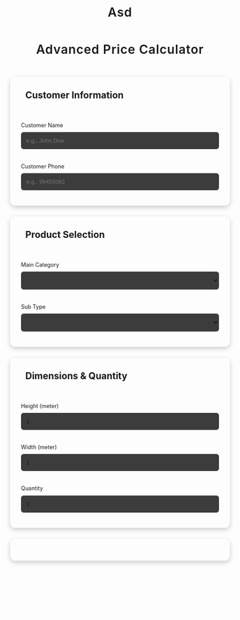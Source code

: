 # Asd
<!DOCTYPE html>
<html lang="en" dir="ltr">
<head>
  <meta charset="UTF-8" />
  <title>Advanced Price Calculator</title>
  <link rel="stylesheet" href="https://cdnjs.cloudflare.com/ajax/libs/font-awesome/6.0.0-beta3/css/all.min.css">
  <style>
    @import url('https://fonts.googleapis.com/css2?family=Poppins:wght@300;400;600&display=swap');

    :root {
        --bg-color: #1a1a1a;
        --surface-color: #252526;
        --primary-color: #007acc;
        --primary-hover: #005a9e;
        --secondary-color: #555;
        --secondary-hover: #777;
        --danger-color: #c0392b;
        --danger-hover: #a52f22;
        --accent-color: #00e676;
        --text-color: #f0f0f0;
        --border-color: #333;
    }

    body { 
        font-family: 'Poppins', 'Segoe UI', sans-serif; 
        background-color: var(--bg-color); 
        color: var(--text-color); 
        direction: ltr; 
        padding: 30px; 
        line-height: 1.6;
    }
    
    .container {
        max-width: 1200px;
        margin: auto;
    }

    h1, h2, h3, h4 {
        color: var(--accent-color);
        margin-top: 0;
    }

    h1 {
        text-align: center;
        margin-bottom: 40px;
        font-weight: 600;
        letter-spacing: 1px;
    }

    select, input, textarea { 
        padding: 12px; 
        margin-bottom: 10px; 
        width: 100%; 
        border: 1px solid var(--border-color); 
        border-radius: 6px; 
        box-sizing: border-box; 
        background-color: #3c3c3c; 
        color: var(--text-color);
        font-family: 'Poppins', sans-serif;
        transition: border-color 0.3s, box-shadow 0.3s;
    }
    
    select:focus, input:focus, textarea:focus {
        outline: none;
        border-color: var(--primary-color);
        box-shadow: 0 0 8px rgba(0, 122, 204, 0.5);
    }

    .section { 
        background-color: var(--surface-color); 
        padding: 25px; 
        border-radius: 12px; 
        margin-bottom: 25px; 
        border: 1px solid var(--border-color);
        box-shadow: 0 4px 12px rgba(0,0,0,0.2);
    }
    
    .section-header {
        display: flex;
        align-items: center;
        gap: 10px;
        margin-bottom: 15px;
        border-bottom: 1px solid var(--border-color);
        padding-bottom: 10px;
    }
    .section-header i {
        color: var(--accent-color);
    }

    label { 
        font-weight: 400; 
        color: var(--accent-color); 
        display: block; 
        margin-bottom: 5px; 
        font-size: 0.9em;
    }
    
    button { 
        background-color: var(--primary-color); 
        color: white; 
        padding: 12px 25px; 
        border: none; 
        margin-top: 10px; 
        border-radius: 6px; 
        cursor: pointer; 
        font-size: 16px; 
        font-weight: 600;
        transition: background-color 0.3s, transform 0.2s; 
    }
    button:hover { 
        background-color: var(--primary-hover); 
        transform: translateY(-2px);
    }
    
    .btn-secondary { background-color: var(--secondary-color); }
    .btn-secondary:hover { background-color: var(--secondary-hover); }
    .btn-danger { background-color: var(--danger-color); }
    .btn-danger:hover { background-color: var(--danger-hover); }

    .grid-container {
        display: grid;
        grid-template-columns: repeat(auto-fit, minmax(250px, 1fr));
        gap: 20px;
    }

    .results { background: none; border: none; padding: 0; box-shadow: none; }
    .result-item { 
        background-color: var(--surface-color); 
        border: 1px solid var(--border-color); 
        border-radius: 12px; 
        padding: 20px; 
        margin-bottom: 20px;
        box-shadow: 0 4px 12px rgba(0,0,0,0.2);
    }
    .summary { 
        font-weight: 600; 
        color: var(--accent-color); 
        padding: 25px; 
        border: 1px solid var(--accent-color);
        border-radius: 12px;
        margin-top: 25px; 
        background: linear-gradient(145deg, #2a2a2a, #212121);
    }
    .summary-row {
        display: flex;
        justify-content: space-between;
        padding: 8px 0;
        font-size: 1.1em;
    }
    .grand-total {
        background-color: var(--accent-color);
        color: var(--bg-color);
        padding: 20px;
        border-radius: 8px;
        text-align: center;
        margin-top: 15px;
    }
    .grand-total .label {
        font-size: 1.2em;
        font-weight: 600;
    }
    .grand-total .value {
        font-size: 2.2em;
        font-weight: 600;
        letter-spacing: 1px;
    }
    
    .item-header { display: flex; justify-content: space-between; align-items: center; border-bottom: 1px solid var(--border-color); padding-bottom: 10px; margin-bottom: 15px; }
    .item-header h4 { margin: 0; font-size: 1.3em; }
    
    #addonsHost div { margin-bottom: 10px; }
  </style>
</head>
<body>
<div class="container">

<h1><i class="fas fa-calculator"></i> Advanced Price Calculator</h1>

<div class="section">
    <div class="section-header">
        <i class="fas fa-user-circle"></i>
        <h2>Customer Information</h2>
    </div>
    <div class="grid-container">
        <div>
            <label for="customerName">Customer Name</label>
            <input type="text" id="customerName" placeholder="e.g., John Doe" />
        </div>
        <div>
            <label for="customerPhone">Customer Phone</label>
            <input type="text" id="customerPhone" placeholder="e.g., 99455082" />
        </div>
    </div>
</div>

<div class="section">
    <div class="section-header">
        <i class="fas fa-cogs"></i>
        <h2>Product Selection</h2>
    </div>
    <div class="grid-container">
        <div>
            <label for="mainCategory">Main Category</label>
            <select id="mainCategory" onchange="loadSubTypes()"></select>
        </div>
        <div>
            <label for="subType">Sub Type</label>
            <select id="subType" onchange="renderAddons()"></select>
        </div>
    </div>
</div>

<div class="section">
    <div class="section-header">
        <i class="fas fa-ruler-combined"></i>
        <h2>Dimensions & Quantity</h2>
    </div>
    <div class="grid-container">
        <div>
            <label for="height">Height (meter)</label>
            <input type="number" id="height" step="0.01" value="1" />
        </div>
        <div>
            <label for="width">Width (meter)</label>
            <input type="number" id="width" step="0.01" value="1" />
        </div>
        <div>
            <label for="quantity">Quantity</label>
            <input type="number" id="quantity" value="1" />
        </div>
    </div>
</div>

<div class="section" id="addonsHost"></div>

<div style="text-align: center; margin-bottom: 20px;">
    <button onclick="addItem()">➕ Add Item</button>
    <button onclick="clearAllResults()" class="btn-danger">🗑️ Clear All Results</button>
    <button onclick="saveAsWord()" class="btn-secondary">💾 Save as Word</button>
</div>

<div class="results" id="results"></div>
</div>

<script>
const SHIPPING_RATE = 48;
const addonPrices = { 
    curtain: 26, 
    net: { door: 39, folding: 18, sliding: 14 } 
};

const productData = {
    "Windows": {
        "Window Double Glass Double Frame Fixed": { price: 34, cbm: 0.13, method: 'per_meter', addons: 'curtain,net' },
        "Window Double Glass Double Frame 1-Way": { price: 34, fixed_component_cost: 39, cbm: 0.13, method: 'per_meter', addons: 'curtain,net' },
        "Window Double Glass Double Frame 2-Way": { price: 34, fixed_component_cost: 58, cbm: 0.13, method: 'per_meter', addons: 'curtain,net' },
        "Window Double Glass Single Frame Fixed": { price: 26, cbm: 0.07, method: 'per_meter', addons: 'curtain,net' },
        "Window Double Glass Single Frame 1-Way": { price: 26, fixed_component_cost: 20, cbm: 0.07, method: 'per_meter', addons: 'curtain,net' },
        "Window Double Glass Single Frame 2-Way": { price: 26, fixed_component_cost: 32, cbm: 0.07, method: 'per_meter', addons: 'curtain,net' },
        "Window Single Glass Single Frame Fixed": { price: 20, cbm: 0.07, method: 'per_meter', addons: 'net' },
        "Window Single Glass Single Frame 1-Way": { price: 20, fixed_component_cost: 13, cbm: 0.07, method: 'per_meter', addons: 'net' },
        "Window Single Glass Single Frame 2-Way": { price: 20, fixed_component_cost: 17, cbm: 0.07, method: 'per_meter', addons: 'net' },
        "Sliding Windows": { price: 41, fixed_component_cost: 10, cbm: 0.13, method: 'per_meter', addons: 'curtain' },
        "Electric Windows": { price: 102, cbm: 0.13, method: 'per_meter' },
        "Skylight without Motor": { price: 56, cbm: 0.13, method: 'per_meter' },
        "Skylight with Motor": { price: 145, cbm: 0.13, method: 'per_meter' },
        "Heavy Curtain Wall": { price: 56, cbm: 0.15, method: 'per_meter' },
        "Light Curtain Wall": { price: 45, cbm: 0.15, method: 'per_meter' },
    },
    "Doors": {
        "Entrance Door - Zinc": { price: 66, cbm: 0.20, method: 'per_meter', special: 'add_10' },
        "Entrance Door - Stainless Steel": { price: 120, cbm: 0.20, method: 'per_meter', special: 'add_10' },
        "Entrance Door - Cast Aluminum": { price: 168, cbm: 0.20, method: 'per_meter', special: 'add_10' },
        "WPC Door": { price: 45, cbm: 0.11, method: 'per_unit', std_h: 2.2, std_w: 1.0 },
        "WPC Door - with Wood": { price: 50, cbm: 0.11, method: 'per_unit', std_h: 2.2, std_w: 1.0 },
        "WPC Door - with Soundproof Filling": { price: 60, cbm: 0.11, method: 'per_unit', std_h: 2.2, std_w: 1.0 },
        "WPC Door - with Aluminum Frame": { price: 67, cbm: 0.11, method: 'per_unit', std_h: 2.2, std_w: 1.0 },
        "Aluminum Door": { price: 65, cbm: 0.11, method: 'per_unit', std_h: 2.2, std_w: 1.0 },
        "Aluminum Door - with Wood": { price: 75, cbm: 0.11, method: 'per_unit', std_h: 2.2, std_w: 1.0 },
        "Aluminum Door - Full": { price: 85, cbm: 0.11, method: 'per_unit', std_h: 2.2, std_w: 1.0 },
        "Aluminum Door - Hidden": { price: 110, cbm: 0.11, method: 'per_unit', std_h: 2.2, std_w: 1.0 },
        "Aluminum Door - Exterior": { price: 61, cbm: 0.11, method: 'per_unit', std_h: 2.2, std_w: 1.0 },
        "Bathroom Door - New Type": { price: 55, cbm: 0.11, method: 'per_unit', std_h: 2.2, std_w: 0.8 },
        "Bathroom Door - Old Type": { price: 45, cbm: 0.11, method: 'per_unit', std_h: 2.2, std_w: 0.8 },
        "Bathroom Door - Hidden Glass": { price: 65, cbm: 0.11, method: 'per_unit', std_h: 2.2, std_w: 0.8 },
    },
    "Sliding Doors": {
        "Interior Sliding Door - Glass": { price: 38, cbm: 0.15, method: 'per_meter', addons: 'curtain' },
        "Interior Sliding Door - Solid": { price: 41, cbm: 0.15, method: 'per_meter' },
        "Exterior Sliding Door - 1 Panel Open": { price: 55, cbm: 0.15, method: 'per_meter' },
        "Exterior Sliding Door - 2 Panels Open": { price: 58, cbm: 0.15, method: 'per_meter' },
        "WPC Sliding Door": { price: 61, cbm: 0.15, method: 'per_meter' },
    },
    "Folding Doors": {
        "Interior Folding Door": { price: 39, cbm: 0.15, method: 'per_meter' },
        "Exterior Folding Door": { price: 56, cbm: 0.15, method: 'per_meter' },
    },
    "Exterior Shutters": {
        "Rolling Shutter": { price: 28, cbm: 0.20, method: 'per_meter' },
    },
    "Garden Gates": {
        "Cast Aluminum Garden Gate": { price: 91, cbm: 0.20, method: 'per_meter' },
    },
    "Barriers": {
        "Stair Barrier": { price: 43, cbm: 0.05, method: 'per_meter' },
        "Bathroom Barrier": { price: 32, cbm: 0.05, method: 'per_meter' },
    }
};
let resultsList = [];

function initializeApp() {
    const mainCat = document.getElementById("mainCategory");
    mainCat.innerHTML = `<option value="">-- Select Category --</option>`;
    Object.keys(productData).forEach(cat => mainCat.innerHTML += `<option value="${cat}">${cat}</option>`);
    loadSubTypes();
}

function loadSubTypes() {
    const mainCatVal = document.getElementById("mainCategory").value;
    const subType = document.getElementById("subType");
    subType.innerHTML = "";
    if (mainCatVal && productData[mainCatVal]) {
        Object.keys(productData[mainCatVal]).forEach(sub => subType.innerHTML += `<option value="${sub}">${sub}</option>`);
    }
    renderAddons();
}

function renderAddons() {
    const subVal = document.getElementById("subType").value;
    const addonsHost = document.getElementById("addonsHost");
    addonsHost.innerHTML = "";
    const data = findProductData(subVal);
    if (data && data.addons) {
        const availableAddons = data.addons.split(',');
        let addonsHtml = `<div class="section-header"><i class="fas fa-puzzle-piece"></i><h3>Add-ons</h3></div>`;
        if (availableAddons.includes('curtain')) {
            addonsHtml += `<div><label><input type="checkbox" id="addon_curtain"> Add Curtain (+${addonPrices.curtain} OMR/m²)</label></div>`;
        }
        if (availableAddons.includes('net')) {
            addonsHtml += `<div><label for="addon_net_type">Add Net:</label><select id="addon_net_type"><option value="">-- None --</option><option value="door">Door (+${addonPrices.net.door} per 0.5m²)</option><option value="folding">Folding (+${addonPrices.net.folding} per 0.5m²)</option><option value="sliding">Sliding (+${addonPrices.net.sliding} per 0.5m²)</option></select></div>`;
        }
        addonsHost.innerHTML = addonsHtml;
    }
    setDefaultDimensions();
}

function setDefaultDimensions() {
    const subVal = document.getElementById("subType").value;
    const data = findProductData(subVal);
    if (data && data.method === 'per_unit') {
        document.getElementById("height").value = data.std_h || 2.2;
        document.getElementById("width").value = data.std_w || 1.0;
    } else {
        document.getElementById("height").value = 1;
        document.getElementById("width").value = 1;
    }
}

function findProductData(productName) {
    for (const category in productData) {
        if (productData[category][productName]) {
            return productData[category][productName];
        }
    }
    return null;
}

function calculateItemPrice(item) {
    const data = item.data;
    const area = item.h * item.w;
    let basePrice = 0, sizePenalty = 0, addonCost = 0;

    if (data.method === 'per_unit') {
        basePrice = data.price || 0;
        const stdArea = (data.std_h || 0) * (data.std_w || 0);
        if (stdArea > 0 && area > stdArea) {
            sizePenalty = Math.ceil((area - stdArea) / 0.1) * 2;
        }
    } else {
        basePrice = area * (data.price || 0);
    }
    
    if (item.selectedAddons.curtain) {
        addonCost += area * addonPrices.curtain;
    }
    if (item.selectedAddons.netType && addonPrices.net[item.selectedAddons.netType]) {
        addonCost += (area * 0.5) * addonPrices.net[item.selectedAddons.netType];
    }

    const fixedCost = data.fixed_component_cost || 0;
    const specialCost = data.special === 'add_10' ? 10 : 0;
    const shippingCost = area * (data.cbm || 0) * SHIPPING_RATE;
    const unitPrice = basePrice + sizePenalty + fixedCost + specialCost + shippingCost + addonCost;
    return { unitPrice, totalPrice: unitPrice * item.qty, shippingPerItem: shippingCost };
}

function addItem() {
    const subVal = document.getElementById("subType").value;
    if (!subVal) { alert("Please select a sub-type."); return; }
    
    const data = findProductData(subVal);
    const newItem = {
        id: Date.now(),
        name: subVal,
        qty: parseInt(document.getElementById("quantity").value) || 1,
        h: parseFloat(document.getElementById("height").value) || 1,
        w: parseFloat(document.getElementById("width").value) || 1,
        itemNotes: "",
        selectedAddons: {
            curtain: document.getElementById("addon_curtain")?.checked || false,
            netType: document.getElementById("addon_net_type")?.value || null
        },
        data: JSON.parse(JSON.stringify(data))
    };
    
    const prices = calculateItemPrice(newItem);
    newItem.unitPrice = prices.unitPrice;
    newItem.totalPrice = prices.totalPrice;
    resultsList.push(newItem);
    renderResults();
}

function deleteItem(id) {
    resultsList = resultsList.filter(item => item.id !== id);
    renderResults();
}

function clearAllResults() {
    resultsList = [];
    renderResults();
}

function renderResults() {
    const container = document.getElementById("results");
    container.innerHTML = "";
    let subtotal = 0;

    if (resultsList.length === 0) {
        container.innerHTML = `<p style="text-align:center; color: #ccc;">No items added yet.</p>`;
        return;
    }
    
    resultsList.forEach(item => {
        const prices = calculateItemPrice(item);
        subtotal += prices.totalPrice;
        
        let shippingInfo = '';
        if (item.qty > 1) {
            shippingInfo = `<p><strong>Shipping:</strong> ${prices.shippingPerItem.toFixed(2)} OMR (per item) | ${ (prices.shippingPerItem * item.qty).toFixed(2) } OMR (total)</p>`;
        } else {
            shippingInfo = `<p><strong>Shipping Cost:</strong> ${prices.shippingPerItem.toFixed(2)} OMR</p>`;
        }
        
        container.innerHTML += `
            <div class="result-item">
                <div class="item-header">
                    <h4>${item.name}</h4>
                    <button class="btn-danger" style="padding: 6px 12px; margin: 0;" onclick="deleteItem(${item.id})">Delete 🗑️</button>
                </div>
                <p><strong>Dimensions:</strong> ${item.h}m x ${item.w}m | <strong>Quantity:</strong> ${item.qty}</p>
                ${shippingInfo}
                <p style="font-weight: bold; font-size: 1.1em; color: var(--accent-color);">
                    Unit Price: ${prices.unitPrice.toFixed(2)} OMR | Total: ${prices.totalPrice.toFixed(2)} OMR
                </p>
            </div>`;
    });

    const commission = subtotal * 0.04;
    const total = subtotal + commission;
    container.innerHTML += `
        <div class="summary">
            <div class="summary-row"><span>Subtotal:</span><span>${subtotal.toFixed(2)} OMR</span></div>
            <div class="summary-row"><span>Office Commission (4%):</span><span>${commission.toFixed(2)} OMR</span></div>
            <div class="grand-total">
                <div class="label">💰 Grand Total</div>
                <div class="value">${total.toFixed(2)} OMR</div>
            </div>
        </div>`;
}

function formatNumber(num) {
    return Number(num.toFixed(3).replace(/\.?0+$/, ""));
}

function saveAsWord(){
    if (resultsList.length === 0) { alert("There are no results to save."); return; }
    const customerName = document.getElementById('customerName').value || 'Customer';
    const customerPhone = document.getElementById('customerPhone').value || 'N/A';
    const headerHtml = `<div style="width: 100%; font-family: Arial, sans-serif; text-align: center; margin-bottom: 30px; border-bottom: 2px solid #4472C4; padding-bottom: 20px;"><div style="font-size: 26px; font-weight: bold; color: #4472C4; margin-bottom: 15px;">BLUE WAVES SERVICES LLC</div><table width="100%" style="font-family: Arial, sans-serif; font-size: 15px; color: #4472C4; border-collapse: collapse;"><tr><td style="text-align: left; width: 33%;">OMAN – MUSCAT</td><td style="text-align: center; width: 34%;">SR. NO. : 1595256</td><td style="text-align: right; width: 33%;">TEL: 77 22 45 11 – 90 99 88 10</td></tr></table></div>`;
    const customerHtml = `<div style="background-color: #f2f2f2; border: 1px solid #ddd; color: #333; padding: 14px; font-family: Arial, sans-serif; font-size: 17px; margin-bottom: 25px; border-radius: 5px;"><b>Quotation for: </b> ${customerName} - ${customerPhone}</div>`;
    let tableHtml = `<table border="1" width="100%" style="border-collapse: collapse; font-family: Arial, sans-serif; text-align: center; font-size: 14px;">
                        <thead>
                            <tr style="background-color: #4472C4; color: white;">
                                <th style="padding: 10px;">NO</th>
                                <th style="padding: 10px;">H</th>
                                <th style="padding: 10px;">W</th>
                                <th style="padding: 10px;">m²</th>
                                <th style="padding: 10px;">Q</th>
                                <th style="padding: 10px;">RH/LH</th>
                                <th style="padding: 10px;">STYLE</th>
                                <th style="padding: 10px;">PRICE</th>
                                <th style="padding: 10px;">TOTAL</th>
                                <th style="padding: 10px;">DESCRIPTION</th>
                            </tr>
                        </thead>
                        <tbody>`;
    let subtotal = 0;
    let totalShippingCost = 0;
    resultsList.forEach((r, index) => {
        const prices = calculateItemPrice(r);
        subtotal += prices.totalPrice;
        totalShippingCost += prices.shippingPerItem * r.qty;
        let description = r.name;
        if (r.selectedAddons.curtain) description += ', with Curtain';
        if (r.selectedAddons.netType) description += `, with ${r.selectedAddons.netType} Net`;
        
        tableHtml += `<tr>
                        <td style="padding: 10px; font-weight: bold;">B${index + 1}</td>
                        <td style="padding: 10px;">${formatNumber(r.h)}</td>
                        <td style="padding: 10px;">${formatNumber(r.w)}</td>
                        <td style="padding: 10px;">${formatNumber(r.h * r.w)}</td>
                        <td style="padding: 10px;">${r.qty}</td>
                        <td style="padding: 10px;"></td>
                        <td style="padding: 10px;"></td>
                        <td style="padding: 10px; background-color: #f2f2f2;">${formatNumber(prices.unitPrice)}</td>
                        <td style="padding: 10px; background-color: #f2f2f2; font-weight: bold;">${formatNumber(prices.totalPrice)}</td>
                        <td style="padding: 10px; text-align: left; white-space: pre-wrap;">${description}</td>
                      </tr>`;
    });
    tableHtml += `</tbody></table>`;
    const commission = subtotal * 0.04;
    const grandTotal = subtotal + commission;
    const summaryTable = `<table width="45%" align="right" style="border-collapse: collapse; font-family: Arial, sans-serif; margin-top: 25px; font-size: 15px;"><tbody>
                <tr><td style="padding: 14px; font-weight: bold; border: 1px solid #ccc; font-size: 1.2em;">Subtotal</td><td style="padding: 14px; text-align: right; font-weight: bold; border: 1px solid #ccc; font-size: 1.2em;">${formatNumber(subtotal)} OMR</td></tr>
                <tr><td style="padding: 14px; font-weight: bold; border: 1px solid #ccc; font-size: 1.2em;">Total Shipping Cost</td><td style="padding: 14px; text-align: right; font-weight: bold; border: 1px solid #ccc; font-size: 1.2em;">${formatNumber(totalShippingCost)} OMR</td></tr>
                <tr><td style="padding: 14px; font-weight: bold; border: 1px solid #ccc; font-size: 1.2em;">Office Commission (4%)</td><td style="padding: 14px; text-align: right; font-weight: bold; background-color: #f2f2f2; border: 1px solid #ccc; font-size: 1.2em;">${formatNumber(commission)} OMR</td></tr>
                <tr style="background-color: #4472C4; color: white;"><td style="padding: 16px; font-weight: bold; border: 1px solid #4472C4; font-size: 1.5em;">Grand Total</td><td style="padding: 16px; text-align: right; font-weight: bold; border: 1px solid #4472C4; font-size: 1.9em; vertical-align: middle;">${formatNumber(grandTotal)} OMR</td></tr>
                </tbody></table>`;
    const footerNotesHtml = `<div style="clear: both; font-family: Arial, sans-serif; margin-top: 50px; text-align: center; border-top: 2px solid #4472C4; padding-top: 15px; font-size: 16px; color: #333;"><p style="margin: 5px 0;"><b>*Price includes delivery*</b></p><p style="margin: 5px 0;"><b>*Price does not include installation*</b></p></div>`;
    const finalHtml = `<html xmlns:o='urn:schemas-microsoft-com:office:office' xmlns:w='urn:schemas-microsoft-com:office:word' xmlns='http://www.w3.org/TR/REC-html40'><head><meta charset='utf-8'><title>Quotation for - ${customerName}</title></head><body dir="ltr" style="padding: 20px;">`+ headerHtml + customerHtml + tableHtml + summaryTable + footerNotesHtml +`</body></html>`;
    const source = 'data:application/vnd.ms-word;charset=utf-8,' + encodeURIComponent(finalHtml);
    const fileDownload = document.createElement("a");
    document.body.appendChild(fileDownload);
    fileDownload.href = source;
    fileDownload.download = `Quotation for - ${customerName}.doc`;
    fileDownload.click();
    document.body.removeChild(fileDownload);
}

initializeApp();
</script>

</body>
</html>
